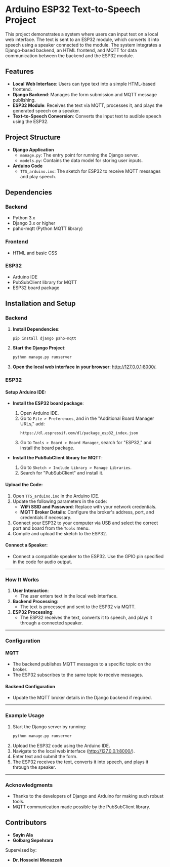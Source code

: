 # Arduino ESP32 Text-to-Speech Project

This project demonstrates a system where users can input text on a local web interface. The text is sent to an ESP32 module, which converts it into speech using a speaker connected to the module. The system integrates a Django-based backend, an HTML frontend, and MQTT for data communication between the backend and the ESP32 module.

## Features
- **Local Web Interface**: Users can type text into a simple HTML-based frontend.
- **Django Backend**: Manages the form submission and MQTT message publishing.
- **ESP32 Module**: Receives the text via MQTT, processes it, and plays the generated speech on a speaker.
- **Text-to-Speech Conversion**: Converts the input text to audible speech using the ESP32.

## Project Structure
- **Django Application**
  - `manage.py`: The entry point for running the Django server.
  - `models.py`: Contains the data model for storing user inputs.
- **Arduino Code**
  - `TTS_arduino.ino`: The sketch for ESP32 to receive MQTT messages and play speech.

## Dependencies
### Backend
- Python 3.x
- Django 3.x or higher
- paho-mqtt (Python MQTT library)

### Frontend
- HTML and basic CSS

### ESP32
- Arduino IDE
- PubSubClient library for MQTT
- ESP32 board package

## Installation and Setup
### Backend
1. **Install Dependencies**:
   ```bash
   pip install django paho-mqtt

2. **Start the Django Project**:
    ```bash
    python manage.py runserver
    ```
3. **Open the local web interface in your browser**: http://127.0.0.1:8000/.

### ESP32
#### Setup Arduino IDE:
- **Install the ESP32 board package**:
  1. Open Arduino IDE.
  2. Go to `File > Preferences`, and in the "Additional Board Manager URLs," add:
     ```
     https://dl.espressif.com/dl/package_esp32_index.json
     ```
  3. Go to `Tools > Board > Board Manager`, search for "ESP32," and install the board package.

- **Install the PubSubClient library for MQTT**:
  1. Go to `Sketch > Include Library > Manage Libraries`.
  2. Search for "PubSubClient" and install it.

#### Upload the Code:
1. Open `TTS_arduino.ino` in the Arduino IDE.
2. Update the following parameters in the code:
   - **WiFi SSID and Password**: Replace with your network credentials.
   - **MQTT Broker Details**: Configure the broker's address, port, and credentials if necessary.
3. Connect your ESP32 to your computer via USB and select the correct port and board from the `Tools` menu.
4. Compile and upload the sketch to the ESP32.

#### Connect a Speaker:
- Connect a compatible speaker to the ESP32. Use the GPIO pin specified in the code for audio output.

---

### How It Works
1. **User Interaction**:
   - The user enters text in the local web interface.
2. **Backend Processing**:
   - The text is processed and sent to the ESP32 via MQTT.
3. **ESP32 Processing**:
   - The ESP32 receives the text, converts it to speech, and plays it through a connected speaker.

---

### Configuration
#### MQTT
- The backend publishes MQTT messages to a specific topic on the broker.
- The ESP32 subscribes to the same topic to receive messages.

#### Backend Configuration
- Update the MQTT broker details in the Django backend if required.

---

### Example Usage
1. Start the Django server by running:
   ```bash
   python manage.py runserver
   ```
2. Upload the ESP32 code using the Arduino IDE.
3. Navigate to the local web interface (http://127.0.0.1:8000/).
4. Enter text and submit the form.
5. The ESP32 receives the text, converts it into speech, and plays it through the speaker.


---

### Acknowledgments
- Thanks to the developers of Django and Arduino for making such robust tools.
- MQTT communication made possible by the PubSubClient library.


## Contributors

- **Sayin Ala**
- **Golbarg Sepehrara**

Supervised by:

- **Dr. Hosseini Monazzah**